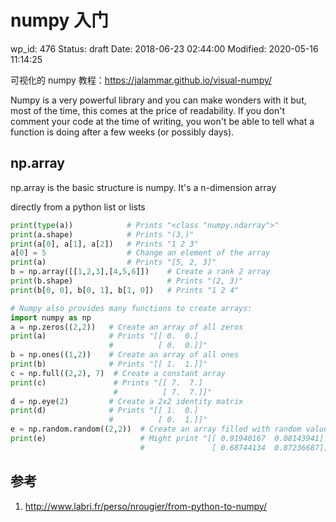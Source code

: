 # numpy 入门

wp_id: 476
Status: draft
Date: 2018-06-23 02:44:00
Modified: 2020-05-16 11:14:25

可视化的 numpy 教程：https://jalammar.github.io/visual-numpy/

Numpy is a very powerful library and you can make wonders with it but, most of the time, this comes at the price of readability. If you don't comment your code at the time of writing, you won't be able to tell what a function is doing after a few weeks (or possibly days).

## np.array

np.array is the basic structure is numpy. It's a n-dimension array

directly from a python list or lists

```py
print(type(a))            # Prints "<class "numpy.ndarray">"
print(a.shape)            # Prints "(3,)"
print(a[0], a[1], a[2])   # Prints "1 2 3"
a[0] = 5                  # Change an element of the array
print(a)                  # Prints "[5, 2, 3]"
b = np.array([[1,2,3],[4,5,6]])    # Create a rank 2 array
print(b.shape)                     # Prints "(2, 3)"
print(b[0, 0], b[0, 1], b[1, 0])   # Prints "1 2 4"

# Numpy also provides many functions to create arrays:
import numpy as np
a = np.zeros((2,2))   # Create an array of all zeros
print(a)              # Prints "[[ 0.  0.]
                      #          [ 0.  0.]]"
b = np.ones((1,2))    # Create an array of all ones
print(b)              # Prints "[[ 1.  1.]]"
c = np.full((2,2), 7)  # Create a constant array
print(c)               # Prints "[[ 7.  7.]
                       #          [ 7.  7.]]"
d = np.eye(2)         # Create a 2x2 identity matrix
print(d)              # Prints "[[ 1.  0.]
                      #          [ 0.  1.]]"
e = np.random.random((2,2))  # Create an array filled with random values
print(e)                     # Might print "[[ 0.91940167  0.08143941]
                             #               [ 0.68744134  0.87236687]]"
```

## 参考

1. http://www.labri.fr/perso/nrougier/from-python-to-numpy/